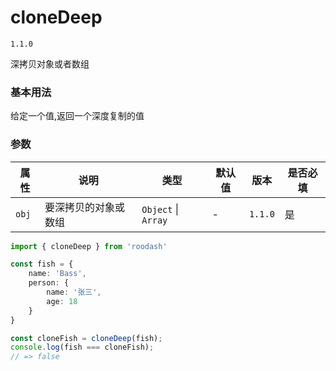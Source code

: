 # cloneDeep

`1.1.0`

深拷贝对象或者数组

### 基本用法
给定一个值,返回一个深度复制的值

### 参数
| 属性     | 说明         | 类型                   | 默认值    | 版本      | 是否必填    |
|--------|------------|----------------------|--------|---------|---------|
| `obj` | 要深拷贝的对象或数组 | `Object`  \| `Array` | -     | `1.1.0` | 是    |

```typescript
import { cloneDeep } from 'roodash'

const fish = {
    name: 'Bass',
    person: {
        name: '张三',
        age: 18
    }
}

const cloneFish = cloneDeep(fish);
console.log(fish === cloneFish);
// => false
```